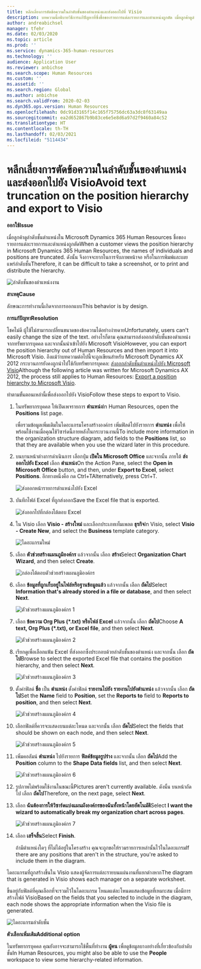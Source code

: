```yaml
---
title: หลีกเลี่ยงการตัดข้อความในลำดับชั้นของตำแหน่งและส่งออกไปที่ Visio
description: บทความนี้อธิบายวิธีการแก้ปัญหาที่ซึ่งชื่อของรายการแต่ละรายการและตำแหน่งถูกตัด เมื่อลูกค้าดูลำดับชั้นตำแหน่งใน Microsoft Dynamics 365 Human Resources การตัดข้อความสามารถทำให้ยากในการจับภาพหน้าจอหรือพิมพ์ลำดับชั้น
author: andreabichsel
manager: tfehr
ms.date: 02/03/2020
ms.topic: article
ms.prod: ''
ms.service: dynamics-365-human-resources
ms.technology: ''
audience: Application User
ms.reviewer: anbichse
ms.search.scope: Human Resources
ms.custom: ''
ms.assetid: ''
ms.search.region: Global
ms.author: anbichse
ms.search.validFrom: 2020-02-03
ms.dyn365.ops.version: Human Resources
ms.openlocfilehash: 0dc91d3165f14c165f75756dc63a3dc8f63149aa
ms.sourcegitcommit: ea2d652867b9b83ce6e5e8d6a97d2f9460a84c52
ms.translationtype: HT
ms.contentlocale: th-TH
ms.lasthandoff: 02/03/2021
ms.locfileid: "5114434"
---
```

# <a name="avoid-text-truncation-on-the-position-hierarchy-and-export-to-visio"></a><span data-ttu-id="9bf5b-104">หลีกเลี่ยงการตัดข้อความในลำดับชั้นของตำแหน่งและส่งออกไปยัง Visio</span><span class="sxs-lookup"><span data-stu-id="9bf5b-104">Avoid text truncation on the position hierarchy and export to Visio</span></span>

<span data-ttu-id="9bf5b-105">**ออกใช้**</span><span class="sxs-lookup"><span data-stu-id="9bf5b-105">**Issue**</span></span>

<span data-ttu-id="9bf5b-106">เมื่อลูกค้าดูลำดับชั้นตำแหน่งใน Microsoft Dynamics 365 Human Resources ชื่อของรายการแต่ละรายการและตำแหน่งถูกตัด</span><span class="sxs-lookup"><span data-stu-id="9bf5b-106">When a customer views the position hierarchy in Microsoft Dynamics 365 Human Resources, the names of individuals and positions are truncated.</span></span> <span data-ttu-id="9bf5b-107">ดังนั้น จึงอาจจะยากในการจับภาพหน้าจอ หรือในการพิมพ์และเผยแพร่ลำดับชั้น</span><span class="sxs-lookup"><span data-stu-id="9bf5b-107">Therefore, it can be difficult to take a screenshot, or to print and distribute the hierarchy.</span></span>

![ลำดับชั้นของตำแหน่งงาน](media/position-h.png)

<span data-ttu-id="9bf5b-109">**สาเหตุ**</span><span class="sxs-lookup"><span data-stu-id="9bf5b-109">**Cause**</span></span>

<span data-ttu-id="9bf5b-110">ลักษณะการทำงานนี้เกิดจากการออกแบบ</span><span class="sxs-lookup"><span data-stu-id="9bf5b-110">This behavior is by design.</span></span>

<span data-ttu-id="9bf5b-111">**การแก้ปัญหา**</span><span class="sxs-lookup"><span data-stu-id="9bf5b-111">**Resolution**</span></span>

<span data-ttu-id="9bf5b-112">โชคไม่ดี ผู้ใช้ไม่สามารถเปลี่ยนขนาดของข้อความได้อย่างง่ายดาย</span><span class="sxs-lookup"><span data-stu-id="9bf5b-112">Unfortunately, users can't easily change the size of the text.</span></span> <span data-ttu-id="9bf5b-113">อย่างไรก็ตาม คุณสามารถส่งออกลำดับชั้นของตำแหน่งจากทรัพยากรบุคคล และจากนั้นนำเข้าไปยัง Microsoft Visio</span><span class="sxs-lookup"><span data-stu-id="9bf5b-113">However, you can export the position hierarchy out of Human Resources and then import it into Microsoft Visio.</span></span> <span data-ttu-id="9bf5b-114">ถึงแม้ว่าบทความต่อไปนี้จะถูกเขียนสำหรับ Microsoft Dynamics AX 2012 กระบวนการยังคงถูกนำไปใช้กับทรัพยากรบุคคล: [ส่งออกลำดับชั้นตำแหน่งไปยัง Microsoft Visio](https://docs.microsoft.com/dynamicsax-2012/appuser-itpro/export-a-position-hierarchy-to-microsoft-visio)</span><span class="sxs-lookup"><span data-stu-id="9bf5b-114">Although the following article was written for Microsoft Dynamics AX 2012, the process still applies to Human Resources: [Export a position hierarchy to Microsoft Visio](https://docs.microsoft.com/dynamicsax-2012/appuser-itpro/export-a-position-hierarchy-to-microsoft-visio).</span></span>

<span data-ttu-id="9bf5b-115">ทำตามขั้นตอนเหล่านี้เพื่อส่งออกไปยัง Visio</span><span class="sxs-lookup"><span data-stu-id="9bf5b-115">Follow these steps to export to Visio.</span></span>

1. <span data-ttu-id="9bf5b-116">ในทรัพยากรบุคคล ให้เปิดเพจรายการ **ตำแหน่ง**</span><span class="sxs-lookup"><span data-stu-id="9bf5b-116">In Human Resources, open the **Positions** list page.</span></span>

    <span data-ttu-id="9bf5b-117">เพื่อรวมข้อมูลเพิ่มเติมในไดอะแกรมโครงสร้างองค์กร เพิ่มฟิลด์ไปยังรายการ **ตำแหน่ง** เพื่อให้พร้อมใช้งานเมื่อคุณใช้วิซาร์ดนี้ภายหลังในกระบวนงานนี้</span><span class="sxs-lookup"><span data-stu-id="9bf5b-117">To include more information in the organization structure diagram, add fields to the **Positions** list, so that they are available when you use the wizard later in this procedure.</span></span>

2. <span data-ttu-id="9bf5b-118">บนบานหน้าต่างการดำเนินการ เลือกปุ่ม **เปิดใน Microsoft Office** และจากนั้น ภายใต้ **ส่งออกไปยัง Excel** เลือก **ตำแหน่ง**</span><span class="sxs-lookup"><span data-stu-id="9bf5b-118">On the Action Pane, select the **Open in Microsoft Office** button, and then, under **Export to Excel**, select **Positions**.</span></span> <span data-ttu-id="9bf5b-119">อีกทางหนึ่งคือ กด Ctrl+T</span><span class="sxs-lookup"><span data-stu-id="9bf5b-119">Alternatively, press Ctrl+T.</span></span>

    ![ส่งออกหน้ารายการตำแหน่งไปยัง Excel](media/org-admin.png)

3. <span data-ttu-id="9bf5b-121">บันทึกไฟล์ Excel ที่ถูกส่งออก</span><span class="sxs-lookup"><span data-stu-id="9bf5b-121">Save the Excel file that is exported.</span></span>

    ![ส่งออกไปที่กล่องโต้ตอบ Excel](media/export-excel.png)

4. <span data-ttu-id="9bf5b-123">ใน Visio เลือก **Visio - สร้างใหม่** และเลือกประเภทเท็มเพลต **ธุรกิจ**</span><span class="sxs-lookup"><span data-stu-id="9bf5b-123">In Visio, select **Visio - Create New**, and select the **Business** template category.</span></span>

    ![ไดอะแกรมใหม่](media/new.png)

5. <span data-ttu-id="9bf5b-125">เลือก **ตัวช่วยสร้างแผนภูมิองค์กร** แล้วจากนั้น เลือก **สร้าง**</span><span class="sxs-lookup"><span data-stu-id="9bf5b-125">Select **Organization Chart Wizard**, and then select **Create**.</span></span>

    ![กล่องโต้ตอบตัวช่วยสร้างแผนภูมิองค์กร](media/orgchart-wizard.png)

6. <span data-ttu-id="9bf5b-127">เลือก **ข้อมูลที่ถูกเก็บอยู่ในไฟล์หรือฐานข้อมูลแล้ว** แล้วจากนั้น เลือก **ถัดไป**</span><span class="sxs-lookup"><span data-stu-id="9bf5b-127">Select **Information that's already stored in a file or database**, and then select **Next**.</span></span>

    ![ตัวช่วยสร้างแผนภูมิองค์กร 1](media/orgchart-wizard7.png)

7. <span data-ttu-id="9bf5b-129">เลือก **ข้อความ Org Plus (\*.txt) หรือไฟล์ Excel** แล้วจากนั้น เลือก **ถัดไป**</span><span class="sxs-lookup"><span data-stu-id="9bf5b-129">Choose **A text, Org Plus (\*.txt), or Excel file**, and then select **Next**.</span></span>

    ![ตัวช่วยสร้างแผนภูมิองค์กร 2](media/orgchart-wizard3.png)

8. <span data-ttu-id="9bf5b-131">เรียกดูเพื่อเลือกแฟ้ม Excel ที่ส่งออกซึ่งประกอบด้วยลำดับชั้นของตำแหน่ง และจากนั้น เลือก **ถัดไป**</span><span class="sxs-lookup"><span data-stu-id="9bf5b-131">Browse to select the exported Excel file that contains the position hierarchy, and then select **Next**.</span></span>

    ![ตัวช่วยสร้างแผนภูมิองค์กร 3](media/orgchart-wizard2.png)

9. <span data-ttu-id="9bf5b-133">ตั้งค่าฟิลด์ **ชื่อ** เป็น **ตำแหน่ง** ตั้งค่าฟิลด์ **รายงานไปยัง** **รายงานไปยังตำแหน่ง** แล้วจากนั้น เลือก **ถัดไป**</span><span class="sxs-lookup"><span data-stu-id="9bf5b-133">Set the **Name** field to **Position**, set the **Reports to** field to **Reports to position**, and then select **Next**.</span></span>

    ![ตัวช่วยสร้างแผนภูมิองค์กร 4](media/orgchart-wizard1.png)

10. <span data-ttu-id="9bf5b-135">เลือกฟิลด์ที่ควรจะแสดงบนแต่ละโหนด และจากนั้น เลือก **ถัดไป**</span><span class="sxs-lookup"><span data-stu-id="9bf5b-135">Select the fields that should be shown on each node, and then select **Next**.</span></span>

    ![ตัวช่วยสร้างแผนภูมิองค์กร 5](media/orgchart-wizard5.png)

11. <span data-ttu-id="9bf5b-137">เพิ่มคอลัมน์ **ตำแหน่ง** ไปยังรายการ **ฟิลด์ข้อมูลรูปร่าง** และจากนั้น เลือก **ถัดไป**</span><span class="sxs-lookup"><span data-stu-id="9bf5b-137">Add the **Position** column to the **Shape Data fields** list, and then select **Next**.</span></span>

    ![ตัวช่วยสร้างแผนภูมิองค์กร 6](media/orgchart-wizard6.png)

12. <span data-ttu-id="9bf5b-139">รูปภาพไม่พร้อมใช้งานในขณะนี้</span><span class="sxs-lookup"><span data-stu-id="9bf5b-139">Pictures aren't currently available.</span></span> <span data-ttu-id="9bf5b-140">ดังนั้น บนหน้าถัดไป เลือก **ถัดไป**</span><span class="sxs-lookup"><span data-stu-id="9bf5b-140">Therefore, on the next page, select **Next**.</span></span>
13. <span data-ttu-id="9bf5b-141">เลือก **ฉันต้องการให้วิซาร์ดแบ่งแผนผังองค์กรของฉันทั้งหน้าโดยอัตโนมัติ**</span><span class="sxs-lookup"><span data-stu-id="9bf5b-141">Select **I want the wizard to automatically break my organization chart across pages**.</span></span>

    ![ตัวช่วยสร้างแผนภูมิองค์กร 7](media/orgchart-wizard4.png)

14. <span data-ttu-id="9bf5b-143">เลือก **เสร็จสิ้น**</span><span class="sxs-lookup"><span data-stu-id="9bf5b-143">Select **Finish**.</span></span>

    <span data-ttu-id="9bf5b-144">ถ้ามีตำแหน่งใดๆ ที่ไม่ได้อยู่ในโครงสร้าง คุณจะถูกขอให้รวมรายการเหล่านั้นไว้ในไดอะแกรม</span><span class="sxs-lookup"><span data-stu-id="9bf5b-144">If there are any positions that aren't in the structure, you're asked to include them in the diagram.</span></span>

<span data-ttu-id="9bf5b-145">ไดอะแกรมที่ถูกสร้างขึ้นใน Visio แสดงผู้จัดการแต่ละรายบนแผ่นงานที่แยกต่างหาก</span><span class="sxs-lookup"><span data-stu-id="9bf5b-145">The diagram that is generated in Visio shows each manager on a separate worksheet.</span></span>

<span data-ttu-id="9bf5b-146">ขึ้นอยู่กับฟิลด์ที่คุณเลือกที่จะรวมไว้ในไดอะแกรม โหนดแต่ละโหนดแสดงข้อมูลที่เหมาะสม เมื่อมีการสร้างไฟล์ Visio</span><span class="sxs-lookup"><span data-stu-id="9bf5b-146">Based on the fields that you selected to include in the diagram, each node shows the appropriate information when the Visio file is generated.</span></span>

![ไดอะแกรมลำดับชั้น](media/hierarchy.png)

<span data-ttu-id="9bf5b-148">**ตัวเลือกเพิ่มเติม**</span><span class="sxs-lookup"><span data-stu-id="9bf5b-148">**Additional option**</span></span>

<span data-ttu-id="9bf5b-149">ในทรัพยากรบุคคล คุณยังอาจจะสามารถใช้พื้นที่ทำงาน **ผู้คน** เพื่อดูข้อมูลบางอย่างที่เกี่ยวข้องกับลำดับชั้น</span><span class="sxs-lookup"><span data-stu-id="9bf5b-149">In Human Resources, you might also be able to use the **People** workspace to view some hierarchy-related information.</span></span>
